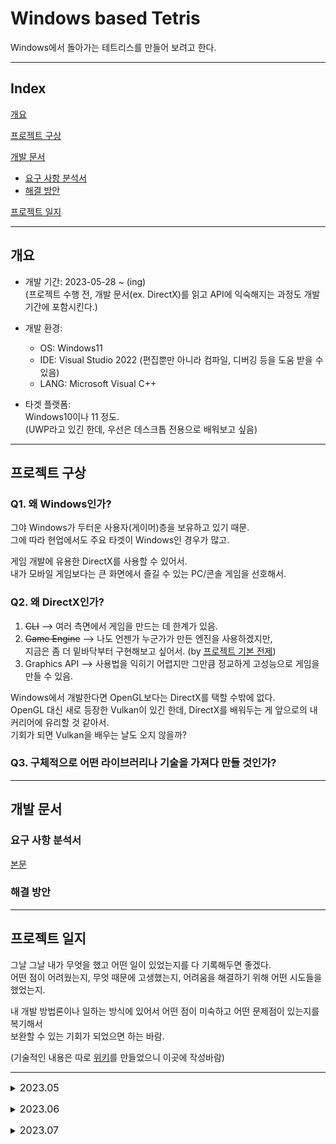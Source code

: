 # Windows based Tetris

Windows에서 돌아가는 테트리스를 만들어 보려고 한다.

---

## Index

[개요](#개요)  

[프로젝트 구상](#프로젝트-구상)  

[개발 문서](#개발-문서)

  - [요구 사항 분석서](#요구-사항-분석서)
  - [해결 방안](#해결-방안)

[프로젝트 일지](#프로젝트-일지)

---

## 개요

- 개발 기간: 2023-05-28 ~ (ing)  
  (프로젝트 수행 전, 개발 문서(ex. DirectX)를 읽고 API에 익숙해지는 과정도 개발 기간에 포함시킨다.)

- 개발 환경:
  - OS: Windows11
  - IDE: Visual Studio 2022 (편집뿐만 아니라 컴파일, 디버깅 등을 도움 받을 수 있음)
  - LANG: Microsoft Visual C++

- 타겟 플랫폼:  
  Windows10이나 11 정도.  
  (UWP라고 있긴 한데, 우선은 데스크톱 전용으로 배워보고 싶음)

---

## 프로젝트 구상

### Q1. 왜 Windows인가?

그야 Windows가 두터운 사용자(게이머)층을 보유하고 있기 때문.  
그에 따라 현업에서도 주요 타겟이 Windows인 경우가 많고.

게임 개발에 유용한 DirectX를 사용할 수 있어서.  
내가 모바일 게임보다는 큰 화면에서 즐길 수 있는 PC/콘솔 게임을 선호해서.

### Q2. 왜 DirectX인가?

1. ~~CLI~~ --> 여러 측면에서 게임을 만드는 데 한계가 있음.   
2. ~~Game Engine~~ --> 나도 언젠가 누군가가 만든 엔진을 사용하겠지만,  
  지금은 좀 더 밑바닥부터 구현해보고 싶어서. (by [프로젝트 기본 전제](../README.md/#프로젝트-기본-전제전략))  
3. Graphics API --> 사용법을 익히기 어렵지만 그만큼 정교하게 고성능으로 게임을 만들 수 있음.

Windows에서 개발한다면 OpenGL보다는 DirectX를 택할 수밖에 없다.  
OpenGL 대신 새로 등장한 Vulkan이 있긴 한데, DirectX를 배워두는 게 앞으로의 내 커리어에 유리할 것 같아서.  
기회가 되면 Vulkan을 배우는 날도 오지 않을까?

### Q3. 구체적으로 어떤 라이브러리나 기술을 가져다 만들 것인가?

---

## 개발 문서

### 요구 사항 분석서

[본문](./requirements_analysis.md)

### 해결 방안

---

## 프로젝트 일지

그날 그날 내가 무엇을 했고 어떤 일이 있었는지를 다 기록해두면 좋겠다.  
어떤 점이 어려웠는지, 무엇 때문에 고생했는지, 어려움을 해결하기 위해 어떤 시도들을 했었는지.  

내 개발 방법론이나 일하는 방식에 있어서 어떤 점이 미숙하고 어떤 문제점이 있는지를 복기해서  
보완할 수 있는 기회가 되었으면 하는 바람.

(기술적인 내용은 따로 [위키](https://github.com/keunbum/Tetris/wiki)를 만들었으니 이곳에 작성바람)

---

<font size="3"> <details><summary>2023.05</summary><blockquote> </font>

  <details><summary>05.28(일)</summary>
  
  [왜 게임 개발자는 윈도우즈를 선호하는가?](https://softwareengineering.stackexchange.com/questions/60544/why-do-game-developers-prefer-windows)

  DOS를 게임 개발에 사용하던 마소는 다른 경쟁사와 뒤처지지 않기 위해,  
  Windows에서의 독자적인 게임 개발을 위한, 로우 레벨의 통일된 API가 필요했다.  

  성능 저하 없고, 모든 그래픽, 사운드 및 입력 하드웨어를 위한 단일 API.  
  그리하여 [DirectX](https://en.wikipedia.org/wiki/DirectX)가 탄생하게 되었다. ([나무위키 문서](https://namu.wiki/w/DirectX)도 읽어 보기)

  이에 대응하여 만든 API 규격이 [OpenGL](https://en.wikipedia.org/wiki/OpenGL)이라고 한다.  
  [OpenGL 나무위키](https://namu.wiki/w/OpenGL)도 읽어 볼 것. 

  
  ### Achievements of the day

  기본 문서 생성 및 작성

  깃허브에 [위키](https://github.com/keunbum/Tetris/wiki) 생성.  
  (이것도 내 공부 노하우를 찾기 위한 과정 중 하나)

  내일 [여기](https://learn.microsoft.com/en-us/windows/win32/learnwin32/what-is-a-window-)서부터 이어서 읽기.

  </details>

  [//]: # (End of 05.28)


  <details><summary>05.29(월)</summary>

  마이크로소프트 개발 문서에서 기초 Windows 프로그래밍 개념 습득 중.  
  [깃허브 위키](https://github.com/keunbum/Tetris/wiki)에 그걸 정리해보고 있는데 번역하느라 좀 시간이 걸리는 듯.  
  (넘 미련하게 공부하고 있는 건가. 흠..)
  
  ### Achievements of the day

  [What Is a Window?](https://learn.microsoft.com/en-us/windows/win32/learnwin32/what-is-a-window-)부터 진행 중..  
  낼 [Writing the Window Procedure](https://learn.microsoft.com/en-us/windows/win32/learnwin32/writing-the-window-procedure)부터 이어서 하면 됨. (작성하다가 말았음)



  </details>

  [//]: # (End of 05.29)


  <details><summary>05.30(화)</summary>
  
  [Managing Application State](https://learn.microsoft.com/en-us/windows/win32/learnwin32/managing-application-state-) 문서 읽어 봤는데, 100% 이해 못했다..  
  어렵다...  
  이제 슬슬 언어 문법도 신경써야 할 듯.
  
  ### Achievements of the day

- [Writing the Window Procedure](https://learn.microsoft.com/en-us/windows/win32/learnwin32/writing-the-window-procedure)부터 이어서 진행.

  내일 C++ Template 익힌 후에 [Managing Application State](https://learn.microsoft.com/en-us/windows/win32/learnwin32/managing-application-state-)부터 이어서 하기.

- [C++ 문서](https://github.com/keunbum/Tetris/wiki/CPP) 생성

  MSDN 읽으면서 이해 안되는 부분이 생기기 시작했기 때문에 C++ 문법 좀 익혀 보려고.

  내일 [정적 변수](https://github.com/keunbum/Tetris/wiki/Memory-model-and-namespace#%EC%A0%95%EC%A0%81-%EB%B3%80%EC%88%98)부터 이어서 작성.


  </details>

  [//]: # (End of 05.30)

  <details><summary>05.31(수)</summary>


  [Note](https://github.com/keunbum/Tetris/wiki/Memory-model-and-namespace#note)에 [translation unit](https://learn.microsoft.com/en-us/cpp/cpp/program-and-linkage-cpp?view=msvc-170) 정리하기
  
  ### Achievements of the day

  [정적 변수](https://github.com/keunbum/Tetris/wiki/Memory-model-and-namespace#%EC%A0%95%EC%A0%81-%EB%B3%80%EC%88%98)부터 작성.

  [Definition 문서](https://en.cppreference.com/w/cpp/language/definition) 읽다가 말았음.  
  내일 이거랑 [declarations](https://en.cppreference.com/w/cpp/language/declarations) 읽어 보고, 책에서 <정적 존속 시간, 외부 링크> 읽기

  </details>

  [//]: # (End of 05.31)   

</blockquote></details>

[//]: # (End of 2023.05)



<font size="3"> <details><summary>2023.06</summary><blockquote> </font>
  <details><summary>06.01(목)</summary>

  쉬는 날..  
  
  ### Achievements of the day

  </details>

  [//]: # (End of 06.01) 

  <details><summary>06.02(금)</summary>

  ### Achievements of the day

  [정적 존속 시간, 외부 링크](https://github.com/keunbum/Tetris/wiki/Memory-model-and-namespace#%EC%A0%95%EC%A0%81-%EC%A1%B4%EC%86%8D-%EC%8B%9C%EA%B0%84-%EC%99%B8%EB%B6%80-%EB%A7%81%ED%81%AC)부터 [using 지시자 대 using 선언](https://github.com/keunbum/Tetris/wiki/Memory-model-and-namespace#using-%EC%84%A0%EC%96%B8%EA%B3%BC-using-%EC%A7%80%EC%8B%9C%EC%9E%90) 전까지 작성.

  </details>

  [//]: # (End of 06.02)   

  <details><summary>06.03(토)</summary>

  쉬는 날.

  ### Achievements of the day

  </details>

  [//]: # (End of 06.03)  

  <details><summary>06.04(일)</summary>

  

  ### Achievements of the day

  [익명 이름 공간](https://github.com/keunbum/Tetris/wiki/Memory-model-and-namespace#%EC%9D%B5%EB%AA%85-%EC%9D%B4%EB%A6%84-%EA%B3%B5%EA%B0%84) 작성하다가 말았음.

  </details>

  [//]: # (End of 06.04) 

  <details><summary>06.05(월)</summary>


  ### Achievements of the day

  [Meet the new C++ standard](https://github.com/keunbum/Tetris/wiki/Meet-the-new-CPP-standard) 작성하다가 말았음.

  </details>

  [//]: # (End of 06.05)   

  <details><summary>06.06(화)</summary>

  쉬는 날.

  ### Achievements of the day

  </details>

  [//]: # (End of 06.06)  

  <details><summary>06.07(수)</summary>


  ### Achievements of the day

  [Meet the new C++ standard](https://github.com/keunbum/Tetris/wiki/Meet-the-new-CPP-standard)에서 예제 분석하다가 말았음.

  </details>

  [//]: # (End of 06.07)  

  <details><summary>06.08(목)</summary>

  클래스 템플릿 간단하게 다뤄 봄.

  ### Achievements of the day

  내일 [템플릿 클래스와 프렌드 함수](https://github.com/keunbum/Tetris/wiki/Recycling-of-CPP-Code#%ED%85%9C%ED%94%8C%EB%A6%BF-%ED%81%B4%EB%9E%98%EC%8A%A4%EC%99%80-%ED%94%84%EB%A0%8C%EB%93%9C-%ED%95%A8%EC%88%98)부터 이어서 작성. 단 그 전에 `프렌드`부터 제대로 알아야 할 듯.

  </details>

  [//]: # (End of 06.08)  

  <details><summary>06.09(금)</summary>

  클래스 템플릿 간단하게 다뤄 봄.

  요 근래 C++ 문법만 판 것 같아서 다시 개발 문서로 돌아 옴.  
  적절하게 왔다 갔다 하기.

  ### Achievements of the day

  [Managing Application State](https://github.com/keunbum/Tetris/wiki/Managing-Application-State) 작성하다가 문법적으로 막히는 거 있어서 아직 미완성.

  
  </details>

  [//]: # (End of 06.09)  


  <details><summary>06.12(월)</summary>

  ### Achievements of the day

  [오버로딩 제약](https://github.com/keunbum/Tetris/wiki/Use-of-Class#%EC%98%A4%EB%B2%84%EB%A1%9C%EB%94%A9-%EC%A0%9C%EC%95%BD) 작성.
  
  </details>

  [//]: # (End of 06.12)  

  <details><summary>06.13(화)</summary>

  ### Achievements of the day

  [프렌드 생성하기](https://github.com/keunbum/Tetris/wiki/Use-of-Class#%ED%94%84%EB%A0%8C%EB%93%9C-%EC%83%9D%EC%84%B1%ED%95%98%EA%B8%B0) 작성하다가 말았음.

  </details>

  [//]: # (End of 06.13) 

  <details><summary>06.14(수)</summary>

  ### Achievements of the day

  [프렌드: << 연산자의 오버로딩](https://github.com/keunbum/Tetris/wiki/Use-of-Class#%ED%94%84%EB%A0%8C%EB%93%9C--%EC%97%B0%EC%82%B0%EC%9E%90%EC%9D%98-%EC%98%A4%EB%B2%84%EB%A1%9C%EB%94%A9)까지 작성.  

  [Moudle 2. Using COM in Your Windows-Based Program](https://github.com/keunbum/Tetris/wiki/Module-2.-Using-COM-in-Your-Windows-Based-Program) 생성 및 일부 작성.
  

  </details>

  [//]: # (End of 06.14) 

  <details><summary>06.15(목)</summary>

  얼마 못 함..  
  컨디션 난조로 인한 휴식.

  ### Achievements of the day
  

  </details>

  [//]: # (End of 06.15) 

  <details><summary>06.16(금)</summary>

  [클래스 생성자와 파괴자](https://github.com/keunbum/Tetris/wiki/Object-and-Class#%ED%81%B4%EB%9E%98%EC%8A%A4-%EC%83%9D%EC%84%B1%EC%9E%90%EC%99%80-%ED%8C%8C%EA%B4%B4%EC%9E%90) 작성하다가 말았음

  ### Achievements of the day
  

  </details>

  [//]: # (End of 06.16) 


  <details><summary>06.19(월)</summary>

  [객체 배열](https://github.com/keunbum/Tetris/wiki/Object-and-Class#%EA%B0%9D%EC%B2%B4-%EB%B0%B0%EC%97%B4) 작성하다가 말았음

  ### Achievements of the day
  

  </details>

  [//]: # (End of 06.19) 

  <details><summary>06.20(화)</summary>

  [this 포인터](https://github.com/keunbum/Tetris/wiki/Object-and-Class#%EA%B0%9D%EC%B2%B4-%EB%93%A4%EC%97%AC%EB%8B%A4%EB%B3%B4%EA%B8%B0-this-%ED%8F%AC%EC%9D%B8%ED%84%B0)는 lvalue인가 rvalue인가 작성한 정도.  

 
  내 진로를 게임 업계로 잡는 게 현명한 선택인지 고민한답시고 너무 시간 뺏기는 듯...  
  완벽한 회사가 있겠느냐만, 내가 너무 큰 환상을 품고 있는 건가 싶기도 하고.  

  어렵다.. 취업하는 것 자체도 어렵고.  
  어떤 회사, 직장을 가야하는지 정하는 것도 어렵고.  
  그 회사가 어떤 회사인지 알기 위해 가장 좋은 건 직접 다녀보는 건데 그 기회조차 얻기가 쉽지 않으니 원...

  행복한 직장 생활이라는 건 애초에 불가능하다고 못박아 두는 게 현명한 건가.  
  어차피 불행할 수 밖에 없는 게 직장 생활이라면 그 중에서 내가 가장 의미를 느끼고 몰입할 수 있는 일을 하는 게 맞는 거겠지?
  
  ### Achievements of the day
  

  </details>

  [//]: # (End of 06.20) 

  <details><summary>06.21(수)</summary>

  [public 다형 상속](https://github.com/keunbum/Tetris/wiki/Class-Inheritance#public-%EB%8B%A4%ED%98%95-%EC%83%81%EC%86%8D) 작성하다가 말았음.
  
  ### Achievements of the day
  

  </details>

  [//]: # (End of 06.21) 
  
</blockquote></details>

[//]: # (End of 2023.06)


<font size="3"> <details><summary>2023.07</summary><blockquote> </font>
  <details><summary>07.03(월)</summary>

  [public 다형 상속](https://github.com/keunbum/Tetris/wiki/Class-Inheritance#public-%EB%8B%A4%ED%98%95-%EC%83%81%EC%86%8D)에서 예제 작성하다가 말았음.
  
  ### Achievements of the day
  

  </details>

  [//]: # (End of 07.03) 


  <details><summary>07.04(화)</summary>

  [포인터와 참조형의 호환](https://github.com/keunbum/Tetris/wiki/Class-Inheritance#%ED%8F%AC%EC%9D%B8%ED%84%B0%EC%99%80-%EC%B0%B8%EC%A1%B0%ED%98%95%EC%9D%98-%ED%98%B8%ED%99%98) 작성하다가 말았음.
  
  ### Achievements of the day
  

  </details>

  [//]: # (End of 07.04) 

  <details><summary>07.05(수)</summary>

  [가상 메서드 정리](https://github.com/keunbum/Tetris/wiki/Class-Inheritance#%EA%B0%80%EC%83%81-%EB%A9%94%EC%84%9C%EB%93%9C-%EC%A0%95%EB%A6%AC) 작성 중.
  
  ### Achievements of the day
  
  </details>

  [//]: # (End of 07.05) 

  <details><summary>07.06(목)</summary>

  [ABC 개념의 적용](https://github.com/keunbum/Tetris/wiki/Class-Inheritance#abc-%EA%B0%9C%EB%85%90%EC%9D%98-%EC%A0%81%EC%9A%A9)까지 작성함.
  
  ### Achievements of the day
  

  </details>

  [//]: # (End of 07.06) 

  <details><summary>07.09(일)</summary>

  C++ 문법 공부하는 거 넘 따분해서 API 공부로 다시 넘어 옴. (공부에 진전이 없는 느낌?)  
  [Error Codes in COM](https://learn.microsoft.com/en-us/windows/win32/learnwin32/error-codes-in-com) 작성 중.
  
  ### Achievements of the day
  

  </details>

  [//]: # (End of 07.09) 
  
</blockquote></details>

[//]: # (End of 2023.07)